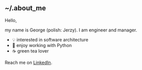 ## ~/.about_me

Hello, 

my name is George (polish: Jerzy). I am engineer and manager.

- 💡 interested in software architecture
- 🐍 enjoy working with Python
- ☕ green tea lover

Reach me on [LinkedIn](https://www.linkedin.com/in/georgepirogov).
